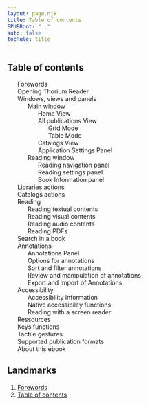 ```yaml
---
layout: page.njk
title: Table of contents
EPUBRoot: ".."
auto: false
tocRule: title
---
```


<section id="toc">
<h1>Table of contents</h1>
<nav epub:type="toc" role="doc-toc">
<ol>
<li>
<a href="../pages/100_forewords/index.xhtml">Forewords</a>
</li>
<li>
<a href="../pages/101_opening_thorium/index.xhtml">Opening Thorium Reader</a>
</li>

<li>
<a href="../pages/102_windows_views_panels/index.xhtml">Windows, views and panels</a>
<ol>
<li>
<a
href="../pages/102_windows_views_panels/index.xhtml#main_window">Main window</a>

<ol>
<li>
<a href="../pages/102_windows_views_panels/index.xhtml#home_view">Home View</a>
</li>
<li>
<a
href="../pages/102_windows_views_panels/index.xhtml#all_publications_view">All publications View</a>
<ol>
<li>
<a href="../pages/102_windows_views_panels/index.xhtml#grid_mode">Grid Mode</a>
</li>
<li>
<a
href="../pages/102_windows_views_panels/index.xhtml#table_mode">Table Mode</a>
</li>
</ol>
</li>
<li>
<a
href="../pages/102_windows_views_panels/index.xhtml#catalog_view">Catalogs View</a>
</li>
<li>
<a
href="../pages/102_windows_views_panels/index.xhtml#setting_view">Application Settings Panel</a>
</li>
</ol> 
</li>
<li>
<a
href="../pages/102_windows_views_panels/index.xhtml#reading_window">Reading window</a>
<ol>
<li>
<a
href="../pages/102_windows_views_panels/index.xhtml#reading_nav_panel">Reading navigation panel</a>
</li>
<li>
<a
href="../pages/102_windows_views_panels/index.xhtml#reading_settings_panel">Reading settings panel</a>
</li>
<li>
<a href="../pages/102_windows_views_panels/index.xhtml#book_info_panel">Book Information panel</a>
</li>
</ol>
</li>

</ol>
</li>

<li>
<a href="../pages/110_libraries_actions/index.xhtml">Libraries actions</a>
</li>
<li>
<a href="../pages/111_catalogs_actions/index.xhtml">Catalogs actions</a>
</li>

<li>
<a href="../pages/210_reading/index.xhtml">Reading</a>
<ol>
<li>
<a href="../pages/211_reading_textuals/index.xhtml">Reading textual contents</a>
</li>
<li>
<a href="../pages/212_reading_visuals/index.xhtml">Reading visual contents</a>
</li>
<li>
<a href="../pages/213_reading_auditory/index.xhtml">Reading audio contents</a>
</li>
<li>
<a href="../pages/214_reading_pdfs/index.xhtml">Reading PDFs</a>
</li>
</ol>
</li>
<li>
<a href="../pages/220_reading_actions/index.xhtml">Search in a book</a>
</li>
<li>
<a href="../pages/240_annotations/index.xhtml">Annotations</a>
<ol>
<li>
<a href="../pages/240_annotations/index.xhtml#annotations_panel">Annotations Panel</a>
</li>
<li>
<a href="../pages/240_annotations/index.xhtml#annotations_options">Options for annotations</a>
</li>
<li>
<a href="../pages/240_annotations/index.xhtml#annotations_sort_and_filter">Sort and filter annotations</a>
</li>
<li>
<a href="../pages/240_annotations/index.xhtml#annotations_view_and_manipulation">Review and manipulation of annotations</a>
</li>
<li>
<a href="../pages/240_annotations/index.xhtml#annotations_io">Export and Import of Annotations</a>
</li>
</ol>
</li>
<li>
<a href="../pages/300_accessibility/index.xhtml">Accessibility</a>
    <ol>
        <li>
        <a href="../pages/300_accessibility/index.xhtml#a11y_info">Accessibility information</a>
        </li>
        <li>
        <a href="../pages/300_accessibility/index.xhtml#a11y_native">Native accessibility functions</a>
        </li>
        <li>
        <a href="../pages/300_accessibility/index.xhtml#screenreader">Reading with a screen reader</a>
        </li>
    </ol>
</li>
<li>
<a href="../pages/400_ressources/index.xhtml">Ressources</a>
</li>
<li>
<a href="../pages/402_keys_functions/index.xhtml">Keys functions</a>
</li>
<li>
<a href="../pages/403_gesture/index.xhtml">Tactile gestures</a>
</li>
<li>
<a href="../pages/406_formats/index.xhtml">Supported publication formats</a>
</li>
<li>
<a href="../pages/900_about/index.xhtml">About this ebook</a>
</li>

</ol>
</nav>
</section>
<section id="landmarks">
<h1>Landmarks</h1>
<nav epub:type="landmarks">
<ol>
<li>
<a href="../pages/100_forewords/index.xhtml" epub:type="forewords" >Forewords</a>
</li>
<li>
<a href="../toc/index.xhtml" epub:type="toc">Table of contents</a>
</li>
</ol>
</nav>
</section>